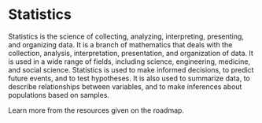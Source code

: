 # Statistics

Statistics is the science of collecting, analyzing, interpreting, presenting, and organizing data. It is a branch of mathematics that deals with the collection, analysis, interpretation, presentation, and organization of data. It is used in a wide range of fields, including science, engineering, medicine, and social science. Statistics is used to make informed decisions, to predict future events, and to test hypotheses. It is also used to summarize data, to describe relationships between variables, and to make inferences about populations based on samples.

Learn more from the resources given on the roadmap.
